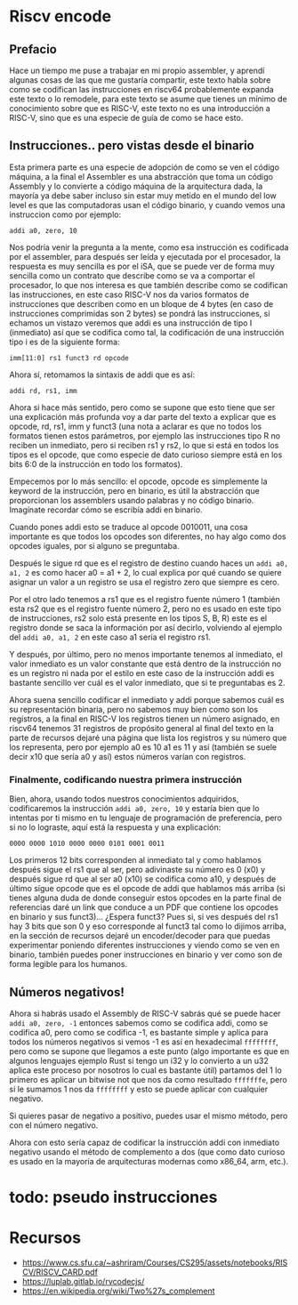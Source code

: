 # Riscv encode

## Prefacio

Hace un tiempo me puse a trabajar en mi propio assembler, y aprendí algunas cosas de las que me gustaría compartir, este texto habla sobre como se codifican las instrucciones en riscv64 probablemente expanda este texto o lo remodele, para este texto se asume que tienes un mínimo de conocimiento sobre que es RISC-V, este texto no es una introducción a RISC-V, sino que es una especie de guía de como se hace esto.

## Instrucciones.. pero vistas desde el binario

Esta primera parte es una especie de adopción de como se ven el código máquina, a la final el Assembler es una abstracción que toma un código Assembly y lo convierte a código máquina de la arquitectura dada, la mayoría ya debe saber incluso sin estar muy metido en el mundo del low level es que las computadoras usan el código binario, y cuando vemos una instruccion como por ejemplo:
```
addi a0, zero, 10
```
Nos podría venir la pregunta a la mente, como esa instrucción es codificada por el assembler, para después ser leída y ejecutada por el procesador, la respuesta es muy sencilla es por el iSA, que se puede ver de forma muy sencilla como un contrato que describe como se va a comportar el procesador, lo que nos interesa es que también describe como se codifican las instrucciones, en este caso RISC-V nos da varios formatos de instrucciones que describen como en un bloque de 4 bytes (en caso de instrucciones comprimidas son 2 bytes) se pondrá las instrucciones, si echamos un vistazo veremos que addi es una instrucción de tipo I (inmediato) así que se codifica como tal, la codificación de una instrucción tipo i es de la siguiente forma:
```
imm[11:0] rs1 funct3 rd opcode
```
Ahora sí, retomamos la sintaxis de addi que es así:
```
addi rd, rs1, imm
```
Ahora si hace más sentido, pero como se supone que esto tiene que ser una explicación más profunda voy a dar parte del texto a explicar que es opcode, rd, rs1, imm y funct3 (una nota a aclarar es que no todos los formatos tienen estos parámetros, por ejemplo las instrucciones tipo R no reciben un inmediato, pero si reciben rs1 y rs2, lo que si está en todos los tipos es el opcode, que como especie de dato curioso siempre está en los bits 6:0 de la instrucción en todo los formatos).

Empecemos por lo más sencillo: el opcode, opcode es simplemente la keyword  de la instrucción, pero en binario, es útil la abstracción que proporcionan los assemblers usando palabras y no código binario. Imagínate recordar cómo se escribía addi en binario.

Cuando pones addi esto se traduce al opcode 0010011, una cosa importante es que todos los opcodes son diferentes, no hay algo como dos opcodes iguales, por si alguno se preguntaba.

Después le sigue rd que es el registro de destino cuando haces un `addi a0, a1, 2` es como hacer a0 = a1 + 2, lo cual explica por qué cuando se quiere asignar un valor a un registro se usa el registro zero que siempre es cero.

Por el otro lado tenemos a rs1 que es el registro fuente número 1 (también esta rs2 que es el registro fuente número 2, pero no es usado en este tipo de instrucciones, rs2 solo está presente en los tipos S, B, R) este es el registro donde se saca la información por así decirlo, volviendo al ejemplo del `addi a0, a1, 2` en este caso a1 sería el registro rs1.

Y después, por último, pero no menos importante tenemos al inmediato, el valor inmediato es un valor constante que está dentro de la instrucción no es un registro ni nada por el estilo en este caso de la instrucción addi es bastante sencillo ver cuál es el valor inmediato, que si te preguntabas es 2.

Ahora suena sencillo codificar el inmediato y addi porque sabemos cuál es su representación binaria, pero no sabemos muy bien como son los registros, a la final en RISC-V los registros tienen un número asignado, en riscv64 tenemos 31 registros de propósito general al final del texto en la parte de recursos dejaré una página que lista los registros y su número que los representa, pero por ejemplo a0 es 10 a1 es 11 y así (también se suele decir x10 que sería a0 y así) estos números varían con registros.

### Finalmente, codificando nuestra primera instrucción
Bien, ahora, usando todos nuestros conocimientos adquiridos, codificaremos la instrucción `addi a0, zero, 10` y estaría bien que lo intentas por ti mismo en tu lenguaje de programación de preferencia, pero si no lo lograste, aquí está la respuesta y una explicación:
```
0000 0000 1010 0000 0000 0101 0001 0011
```

Los primeros 12 bits corresponden al inmediato tal y como hablamos  después sigue el rs1 que al ser, pero adivinaste su número es 0 (x0) y después sigue rd que al ser a0 (x10) se codifica como a10, y después de último sigue opcode que es el opcode de addi que hablamos más arriba (si tienes alguna duda de donde conseguir estos opcodes en la parte final de referencias daré un link que conduce a un PDF que contiene los opcodes en binario y sus funct3)... ¿Espera funct3? Pues si, si ves después del rs1 hay 3 bits que son 0 y eso corresponde al funct3 tal como lo dijimos arriba, en la sección de recursos dejaré un encoder/decoder para que puedas experimentar poniendo diferentes instrucciones y viendo como se ven en binario, también puedes poner instrucciones en binario y ver como son de forma legible para los humanos.

## Números negativos!
Ahora si habrás usado el Assembly de RISC-V sabrás qué se puede hacer `addi a0, zero, -1` entonces sabemos como se codifica addi, como se codifica a0, pero como se codifica -1, es bastante simple y aplica para todos los números negativos si vemos -1 es así en hexadecimal `ffffffff`, pero como se supone que llegamos a este punto (algo importante es que en algunos lenguajes ejemplo Rust si tengo un i32 y lo convierto a un u32 aplica este proceso por nosotros lo cual es bastante útil) partamos del 1 lo primero es aplicar un bitwise not que nos da como resultado `fffffffe`, pero si le sumamos 1 nos da ``ffffffff``  y esto se puede aplicar con cualquier negativo.

Si quieres pasar de negativo a positivo, puedes usar el mismo método, pero con el número negativo.

Ahora con esto sería capaz de codificar la instrucción addi con inmediato negativo usando el método de complemento a dos (que como dato curioso es usado en la mayoría de arquitecturas modernas como x86_64, arm, etc.).

# todo: pseudo instrucciones


# Recursos
- https://www.cs.sfu.ca/~ashriram/Courses/CS295/assets/notebooks/RISCV/RISCV_CARD.pdf
- https://luplab.gitlab.io/rvcodecjs/
- https://en.wikipedia.org/wiki/Two%27s_complement
